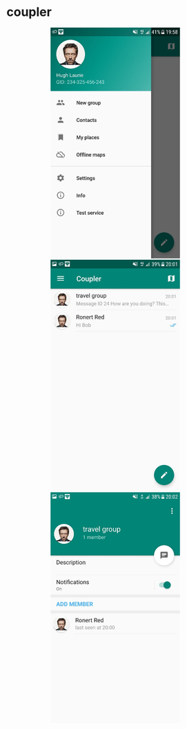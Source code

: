 # coupler


<p align="center">
  <img src="https://github.com/gessy/coupler-public/blob/development/blob/photo_2020-11-26_20-09-28.jpg" width="300">
  <img src="https://github.com/gessy/coupler-public/blob/development/blob/photo_2020-11-26_19-59-53%20(2).jpg" width="300">
  <img src="https://github.com/gessy/coupler-public/blob/development/blob/photo_2020-11-26_19-59-53.jpg" width="300">
</p>

